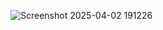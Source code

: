 ![Screenshot 2025-04-02 191226](https://github.com/user-attachments/assets/12cf68de-59ff-48d0-af11-cab30490ba12)

